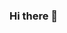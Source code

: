 ### Hi there 👋

<!--
**steveoni/steveoni** is a ✨ _special_ ✨ repository because its `README.md` (this file) appears on your GitHub profile.
My name is Stephen Oni. I'm a Software engineer and Machine learning Engineer/Data Scientist. A design Fanatic. I combine my knowledge of Design interface, Software engineer / Data science in building data-driven products and tools for developers. Less I forget, I studied Physics 🤭

- 🔭 I’m currently working on [Danfojs](https://github.com/opensource9ja/danfojs).An open-source, JavaScript library providing high-performance, intuitive, and easy-to-use data structures for manipulating and processing structured data.
- 🌱 I’m currently learning TFX, Kubeflow, Kubernetics
- 👯 I’m looking to collaborate on open source tools for data science and machine learning.
- 💬 Ask me about Data Science and Deep learning
- 📫 How to reach me: [Twitter](https://twitter.com/steveoni), [Linkedin](http://www.linkedin.com/in/stephen-oni-189488123)
- 😄 Pronouns: Him/ he
- ⚡ Fun fact: I love physics
- I'm open to work.
